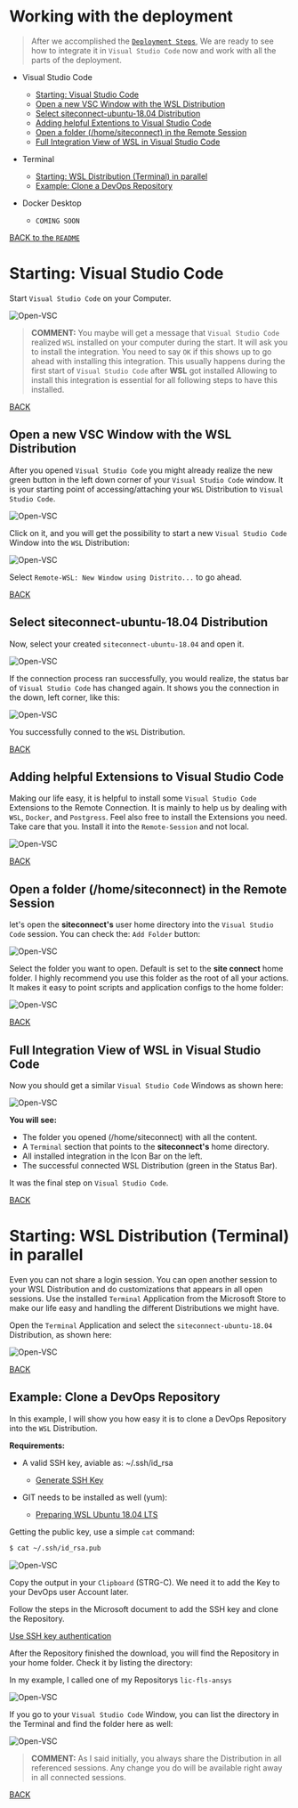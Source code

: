 # Working with the deployment

> After we accomplished the [```Deployment Steps```](INSTALL.md), We are ready to see how 
> to integrate it in ```Visual Studio Code``` now and work with all the parts of the deployment.

- Visual Studio Code
    - [Starting: Visual Studio Code](#Starting-Visual-Studio-Code)
    - [Open a new VSC Window with the WSL Distribution](#Open-a-new-VSC-Window-with-the-WSL-Distribution)
    - [Select siteconnect-ubuntu-18.04 Distribution](#Select-siteconnect-ubuntu-18-04-Distribution)
    - [Adding helpful Extentions to Visual Studio Code](#Adding-helpful-Extentions-to-Visual-Studio-Code)
    - [Open a folder (/home/siteconnect) in the Remote Session](#Open-a-folder-homesiteconnect-in-the-Remote-Session)
    - [Full Integration View of WSL in Visual Studio Code](#Full-Integration-View-of-WSL-in-Visual-Studio-Code)

- Terminal
    - [Starting: WSL Distribution (Terminal) in parallel](#Starting-WSL-Distribution-Terminal-in-parallel)
    - [Example: Clone a DevOps Repository](#Example-Clone-a-DevOps-Repository)

- Docker Desktop
    - ```COMING SOON```

[BACK to the ```README```](README.md)

# Starting: Visual Studio Code

Start ```Visual Studio Code``` on your Computer.

![Open-VSC](images/vsc-001.png)

> **COMMENT:** You maybe will get a message that ```Visual Studio Code``` realized
> ```WSL``` installed on your computer during the start. It will ask you to install the integration.
> You need to say ```OK``` if this shows up to go ahead with installing this integration.
> This usually happens during the first start of ```Visual Studio Code``` after **WSL** got installed
> Allowing to install this integration is essential for all following steps to have this installed.

[BACK](#Working-with-the-deployment)

## Open a new VSC Window with the WSL Distribution

After you opened ```Visual Studio Code``` you might already realize the new green button
in the left down corner of your ```Visual Studio Code``` window. It is your starting point
of accessing/attaching your ```WSL``` Distribution to ```Visual Studio Code```.

![Open-VSC](images/vsc-002.png)

Click on it, and you will get the possibility to start a new ```Visual Studio Code```
Window into the ```WSL``` Distribution:

![Open-VSC](images/vsc-003.png)

Select ```Remote-WSL: New Window using Distrito...``` to go ahead.

[BACK](#Working-with-the-deployment)

## Select siteconnect-ubuntu-18.04 Distribution

Now, select your created ```siteconnect-ubuntu-18.04``` and open it.

![Open-VSC](images/vsc-004.png)

If the connection process ran successfully, you would realize, the
status bar of ```Visual Studio Code``` has changed again. It shows
you the connection in the down, left corner, like this:

![Open-VSC](images/vsc-005.png)

You successfully conned to the ```WSL``` Distribution.

[BACK](#Working-with-the-deployment)

## Adding helpful Extensions to Visual Studio Code

Making our life easy, it is helpful to install some ```Visual Studio Code```
Extensions to the Remote Connection. It is mainly to help us by
dealing with ```WSL```, ```Docker```, and ```Postgress```.
Feel also free to install the Extensions you need. Take care that you.
Install it into the ```Remote-Session``` and not local.

![Open-VSC](images/vsc-006.png)

[BACK](#Working-with-the-deployment)

## Open a folder (/home/siteconnect) in the Remote Session

let's open the **siteconnect's** user home directory into the ```Visual Studio Code```
session. You can check the: ```Add Folder``` button:

![Open-VSC](images/vsc-007.png)

Select the folder you want to open. Default is set to the **site connect**
home folder. I highly recommend you use this folder as the root of all
your actions. It makes it easy to point scripts and application configs
to the home folder:

![Open-VSC](images/vsc-008.png)

[BACK](#Working-with-the-deployment)

## Full Integration View of WSL in Visual Studio Code

Now you should get a similar ```Visual Studio Code``` Windows as shown here:

![Open-VSC](images/vsc-009.png)

**You will see:**
- The folder you opened (/home/siteconnect) with all the content. 
- A ```Terminal``` section that points to the **siteconnect's** home directory.
- All installed integration in the Icon Bar on the left.
- The successful connected WSL Distribution (green in the Status Bar).

It was the final step on ```Visual Studio Code```.

[BACK](#Working-with-the-deployment)

# Starting: WSL Distribution (Terminal) in parallel

Even you can not share a login session. You can open another session to your
WSL Distribution and do customizations that appears in all open sessions. Use the installed
```Terminal``` Application from the Microsoft Store to make our life easy and handling
the different Distributions we might have.

Open the ```Terminal``` Application and select the ```siteconnect-ubuntu-18.04``` 
Distribution, as shown here:

![Open-VSC](images/wsl-001.png)

[BACK](#Working-with-the-deployment)

## Example: Clone a DevOps Repository

In this example, I will show you how easy it is to clone a 
DevOps Repository into the ```WSL``` Distribution. 

**Requirements:**
- A valid SSH key, aviable as: ~/.ssh/id_rsa
    - [Generate SSH Key](INSTALL.md#Generate-SSH-Key)

- GIT needs to be installed as well (yum):
    - [Preparing WSL Ubuntu 18.04 LTS](INSTALL.md#Preparing-WSL-Ubuntu-1804-LTS)

Getting the public key, use a simple ```cat``` command:

```bash
$ cat ~/.ssh/id_rsa.pub
```

![Open-VSC](images/wsl-ssh-001.png)

Copy the output in your ```Clipboard``` (STRG-C). We need it to add the Key
to your DevOps user Account later. 

Follow the steps in the Microsoft document to add the SSH key and clone the Repository.

[Use SSH key authentication](https://docs.microsoft.com/en-us/azure/devops/repos/git/use-ssh-keys-to-authenticate?view=azure-devops)

After the Repository finished the download, you
will find the Repository in your home folder.
Check it by listing the directory:

In my example, I called one of my Repositorys ```lic-fls-ansys```

![Open-VSC](images/wsl-ls-001.png)

If you go to your ```Visual Studio Code``` Window,
you can list the directory in the Terminal and find
the folder here as well:

![Open-VSC](images/wsl-ls-002.png)

> **COMMENT:** As I said initially, you always share
> the Distribution in all referenced sessions. Any change
> you do will be available right away in all connected sessions.

[BACK](#Working-with-the-deployment)

